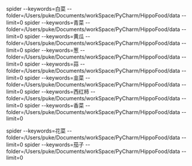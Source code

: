 spider --keywords=白菜  --folder=/Users/puke/Documents/workSpace/PyCharm/HippoFood/data --limit=0
spider --keywords=青菜  --folder=/Users/puke/Documents/workSpace/PyCharm/HippoFood/data --limit=0
spider --keywords=黄瓜  --folder=/Users/puke/Documents/workSpace/PyCharm/HippoFood/data --limit=0
spider --keywords=葱  --folder=/Users/puke/Documents/workSpace/PyCharm/HippoFood/data --limit=0
spider --keywords=蒜  --folder=/Users/puke/Documents/workSpace/PyCharm/HippoFood/data --limit=0
spider --keywords=韭菜  --folder=/Users/puke/Documents/workSpace/PyCharm/HippoFood/data --limit=0
spider --keywords=西红柿  --folder=/Users/puke/Documents/workSpace/PyCharm/HippoFood/data --limit=0
spider --keywords=香菜  --folder=/Users/puke/Documents/workSpace/PyCharm/HippoFood/data --limit=0

spider --keywords=花菜  --folder=/Users/puke/Documents/workSpace/PyCharm/HippoFood/data --limit=0
spider --keywords=茄子  --folder=/Users/puke/Documents/workSpace/PyCharm/HippoFood/data --limit=0